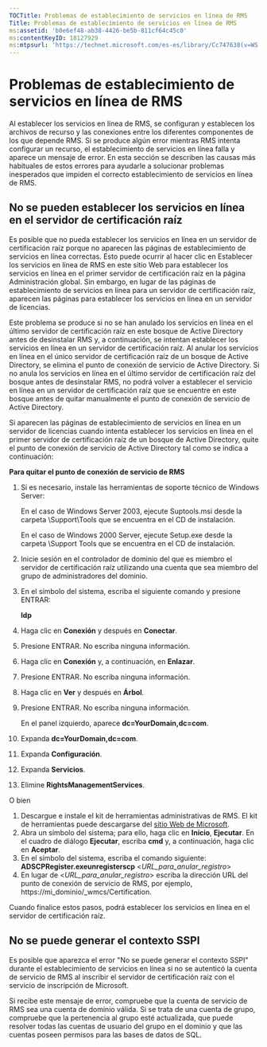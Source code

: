 ```yaml
---
TOCTitle: Problemas de establecimiento de servicios en línea de RMS
Title: Problemas de establecimiento de servicios en línea de RMS
ms:assetid: 'b0e6ef48-ab38-4426-be5b-811cf64c45c0'
ms:contentKeyID: 18127929
ms:mtpsurl: 'https://technet.microsoft.com/es-es/library/Cc747638(v=WS.10)'
---
```


Problemas de establecimiento de servicios en línea de RMS
=========================================================

Al establecer los servicios en línea de RMS, se configuran y establecen los archivos de recurso y las conexiones entre los diferentes componentes de los que depende RMS. Si se produce algún error mientras RMS intenta configurar un recurso, el establecimiento de servicios en línea falla y aparece un mensaje de error. En esta sección se describen las causas más habituales de estos errores para ayudarle a solucionar problemas inesperados que impiden el correcto establecimiento de servicios en línea de RMS.

No se pueden establecer los servicios en línea en el servidor de certificación raíz
-----------------------------------------------------------------------------------

Es posible que no pueda establecer los servicios en línea en un servidor de certificación raíz porque no aparecen las páginas de establecimiento de servicios en línea correctas. Esto puede ocurrir al hacer clic en Establecer los servicios en línea de RMS en este sitio Web para establecer los servicios en línea en el primer servidor de certificación raíz en la página Administración global. Sin embargo, en lugar de las páginas de establecimiento de servicios en línea para un servidor de certificación raíz, aparecen las páginas para establecer los servicios en línea en un servidor de licencias.

Este problema se produce si no se han anulado los servicios en línea en el último servidor de certificación raíz en este bosque de Active Directory antes de desinstalar RMS y, a continuación, se intentan establecer los servicios en línea en un servidor de certificación raíz. Al anular los servicios en línea en el único servidor de certificación raíz de un bosque de Active Directory, se elimina el punto de conexión de servicio de Active Directory. Si no anula los servicios en línea en el último servidor de certificación raíz del bosque antes de desinstalar RMS, no podrá volver a establecer el servicio en línea en un servidor de certificación raíz que se encuentre en este bosque antes de quitar manualmente el punto de conexión de servicio de Active Directory.

Si aparecen las páginas de establecimiento de servicios en línea en un servidor de licencias cuando intenta establecer los servicios en línea en el primer servidor de certificación raíz de un bosque de Active Directory, quite el punto de conexión de servicio de Active Directory tal como se indica a continuación:

**Para quitar el punto de conexión de servicio de RMS**
1.  Si es necesario, instale las herramientas de soporte técnico de Windows Server:

    En el caso de Windows Server 2003, ejecute Suptools.msi desde la carpeta \\Support\\Tools que se encuentra en el CD de instalación.

    En el caso de Windows 2000 Server, ejecute Setup.exe desde la carpeta \\Support Tools que se encuentra en el CD de instalación.

2.  Inicie sesión en el controlador de dominio del que es miembro el servidor de certificación raíz utilizando una cuenta que sea miembro del grupo de administradores del dominio.

3.  En el símbolo del sistema, escriba el siguiente comando y presione ENTRAR:

    **ldp**

4.  Haga clic en **Conexión** y después en **Conectar**.

5.  Presione ENTRAR. No escriba ninguna información.

6.  Haga clic en **Conexión** y, a continuación, en **Enlazar**.

7.  Presione ENTRAR. No escriba ninguna información.

8.  Haga clic en **Ver** y después en **Árbol**.

9.  Presione ENTRAR. No escriba ninguna información.

    En el panel izquierdo, aparece **dc=YourDomain,dc=com**.

10. Expanda **dc=YourDomain,dc=com**.

11. Expanda **Configuración**.

12. Expanda **Servicios**.

13. Elimine **RightsManagementServices**.

O bien

1.  Descargue e instale el kit de herramientas administrativas de RMS. El kit de herramientas puede descargarse del [sitio Web de Microsoft](http://go.microsoft.com/fwlink/?linkid=33841).
2.  Abra un símbolo del sistema; para ello, haga clic en **Inicio**, **Ejecutar**. En el cuadro de diálogo **Ejecutar**, escriba **cmd** y, a continuación, haga clic en **Aceptar**.
3.  En el símbolo del sistema, escriba el comando siguiente:
    **ADSCPRegister.exeunregisterscp** &lt;*URL\_para\_anular\_registro*&gt;
4.  En lugar de &lt;*URL\_para\_anular\_registro*&gt; escriba la dirección URL del punto de conexión de servicio de RMS, por ejemplo, https://mi\_dominio/\_wmcs/Certification.

Cuando finalice estos pasos, podrá establecer los servicios en línea en el servidor de certificación raíz.

No se puede generar el contexto SSPI
------------------------------------

Es posible que aparezca el error "No se puede generar el contexto SSPI" durante el establecimiento de servicios en línea si no se autenticó la cuenta de servicio de RMS al inscribir el servidor de certificación raíz con el servicio de inscripción de Microsoft.

Si recibe este mensaje de error, compruebe que la cuenta de servicio de RMS sea una cuenta de dominio válida. Si se trata de una cuenta de grupo, compruebe que la pertenencia al grupo esté actualizada, que puede resolver todas las cuentas de usuario del grupo en el dominio y que las cuentas poseen permisos para las bases de datos de SQL.